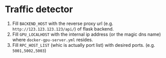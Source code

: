 # Traffic detector

1. Fill `BACKEND_HOST` with the reverse proxy url (e.g. `http://123.123.123.123/api/`) of flask backend.
2. Fill `GPU_LOCALHOST` with the internal ip address (or the magic dns name) where `docker-gpu-server.yml` resides.
3. Fill `RPC_HOST_LIST` (whic is actually port list) with desired ports. (e.g. `5001,5002,5003`)

